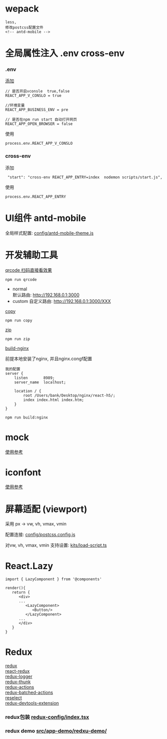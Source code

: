 
 # wepack

    less,
    修改postcss配置文件
    <!-- antd-mobile -->


# 全局属性注入  .env cross-env
   ### .env
   [添加](https://github.com/Xiao2GouZi/react-h5/blob/master/.env) 
   ```
   // 是否开启vconsle  true,false
   REACT_APP_V_CONSLO = true

   //环境变量
   REACT_APP_BUSINESS_ENV = pre  

   // 是否在npm run start 自动打开网页
   REACT_APP_OPEN_BROWSER = false
   ```
   使用
   ```
   process.env.REACT_APP_V_CONSLO
   ```

   ### cross-env
   添加 
   ```
    "start": "cross-env REACT_APP_ENTRY=index  nodemon scripts/start.js",
   ```
   使用
   ```
   process.env.REACT_APP_ENTRY
   ```


# UI组件 antd-mobile

全局样式配置: [config/antd-mobile-theme.js](https://github.com/Xiao2GouZi/react-h5/blob/master/config/antd-mobile-theme.js)

# 开发辅助工具
   [qrcode 扫码直接看效果](https://github.com/Xiao2GouZi/react-h5/blob/master/scripts/qrcode.js)
    
    npm run qrcode
   * normal  
      默认路由: http://192.168.0.1:3000
   * custom 
      自定义路由: http://192.168.0.1:3000/XXX

   [copy](https://github.com/Xiao2GouZi/react-h5/blob/master/scripts/copy.js)

    npm run copy

   [zip](https://github.com/Xiao2GouZi/react-h5/blob/master/scripts/zip.js)   

    npm run zip

   [build-nginx](https://github.com/Xiao2GouZi/react-h5/blob/master/scripts/build-nginx.js)
    
   前提本地安装了nginx, 并且nginx.congf配置  

    我的配置
    server {
        listen       8989;
        server_name  localhost;

        location / {
            root /Users/bank/Desktop/nginx/react-h5/;
            index index.html index.htm;
        }
    }

    npm run build:nginx



# mock
   [使用参考](https://github.com/Xiao2GouZi/react-h5/blob/master/mock/README.md)

# iconfont
   [使用参考](https://github.com/Xiao2GouZi/react-h5/blob/master/iconfont/README.md)   


# 屏幕适配 (viewport)
   采用 px -> vw, vh, vmax, vmin

   配置连接: [config/postcss.config.js](https://github.com/Xiao2GouZi/react-h5/blob/master/config/postcss.config.js)   

   对vw, vh, vmax, vmin 支持设置: [kits/load-script.ts](https://github.com/Xiao2GouZi/react-h5/blob/master/src/kits/load-script.ts)


# React.Lazy

   ```
   import { LazyComponent } from '@components'

   render(){
      return {
         <div>
         ...
            <LazyComponent>
               <Button/>
            </LazyComponent>
         ...
         </div>
      }
   }

   ```


# Redux
   [redux]()  
   [react-redux]()    
   [redux-logger]()  
   [redux-thunk]()   
   [redux-actions]()   
   [redux-batched-actions]()   
   [reselect]()    
   [redux-devtools-extension]()

   ### redux包装 [redux-config/index.tsx](https://github.com/Xiao2GouZi/react-h5/blob/master/src/redux-config/) 
    
   ### redux demo [src/app-demo/redxu-demo/](https://github.com/Xiao2GouZi/react-h5/tree/master/src/app-demo/redux-demo)

   
  